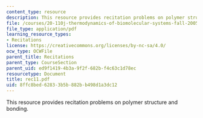 ```yaml
---
content_type: resource
description: This resource provides recitation problems on polymer structure and bonding.
file: /courses/20-110j-thermodynamics-of-biomolecular-systems-fall-2005/8ffc8bed62833b5b882bb498d1a3dc12_rec11.pdf
file_type: application/pdf
learning_resource_types:
- Recitations
license: https://creativecommons.org/licenses/by-nc-sa/4.0/
ocw_type: OCWFile
parent_title: Recitations
parent_type: CourseSection
parent_uid: ed9f1419-4b3a-9f2f-682b-f4c63c1d78ec
resourcetype: Document
title: rec11.pdf
uid: 8ffc8bed-6283-3b5b-882b-b498d1a3dc12
---
```

This resource provides recitation problems on polymer structure and bonding.
